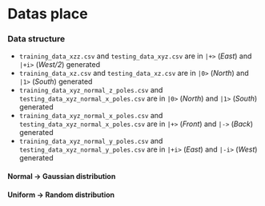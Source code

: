 # Datas place

### Data structure 

- `training_data_xzz.csv` and `testing_data_xyz.csv` are in `|+>` (_East_) and `|+i>` (_West/2_) generated
- `training_data_xz.csv` and `testing_data_xz.csv` are in `|0>` (_North_) and `|1>` (_South_) generated
- `training_data_xyz_normal_z_poles.csv` and `testing_data_xyz_normal_x_poles.csv` are in `|0>` (_North_) and `|1>` (_South_) generated
- `training_data_xyz_normal_x_poles.csv` and `testing_data_xyz_normal_x_poles.csv` are in `|+>` (_Front_) and `|->` (_Back_) generated
- `training_data_xyz_normal_y_poles.csv` and `testing_data_xyz_normal_y_poles.csv` are in `|+i>` (_East_) and `|-i>` (_West_) generated

#### Normal -> Gaussian distribution
#### Uniform -> Random distribution
